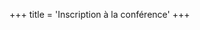 +++
title = 'Inscription à la conférence'
+++
<div id="eventbrite-widget-container-1486745468719" style="height: 600px; width:100%; transition: height 0.5s ease-in-out;"></div>
